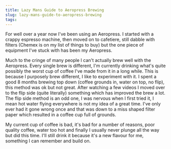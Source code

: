 ```yaml
---
title: Lazy Mans Guide to Aeropress Brewing
slug: lazy-mans-guide-to-aeropress-brewing
tags:
---
```

<p>For well over a year now I've been using an Aeropress. I started with a crappy espresso machine, then moved on to cafetiere, still dabble with filters (Chemex is on my list of things to buy) but the one piece of equipment I've stuck with has been my Aeropress.</p><p>Much to the cringe of many people I can't actually brew well with the Aeropress. Every single brew is different, I'm currently drinking what's quite possibly the worst cup of coffee I've made from it in a long while. This is because I purposely brew different, I like to experiment with it. I spent a good 8 months brewing top down (coffee grounds in, water on top, no flip), this method was ok but not great. After watching a few videos I moved over to the flip side (quite literally) something which has improved the brew a lot. The flip side method is an odd one, I was nervous when I first tried it, I mean hot water flying everywhere is not my idea of a great time. I've only ever had it gone wrong once and that was down to a miss shaped filter paper which resulted in a coffee cup full of grounds.</p><p>My current cup of coffee is bad, it's bad for a number of reasons, poor quality coffee, water too hot and finally I usually never plunge all the way but did this time. I'll still drink it because it's a new flavour for me, something I can remember and build on.</p>
